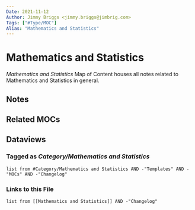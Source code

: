 ```yaml
---
Date: 2021-11-12
Author: Jimmy Briggs <jimmy.briggs@jimbrig.com>
Tags: ["#Type/MOC"]
Alias: "Mathematics and Statistics"
---
```


# Mathematics and Statistics

*Mathematics and Statistics* Map of Content houses all notes related to Mathematics and Statistics in general.

## Notes

## Related MOCs

## Dataviews

### Tagged as *Category/Mathematics and Statistics*

```dataview
list from #Category/Mathematics and Statistics AND -"Templates" AND -"MOCs" AND -"Changelog"
```

### Links to this File

```dataview
list from [[Mathematics and Statistics]] AND -"Changelog"
```